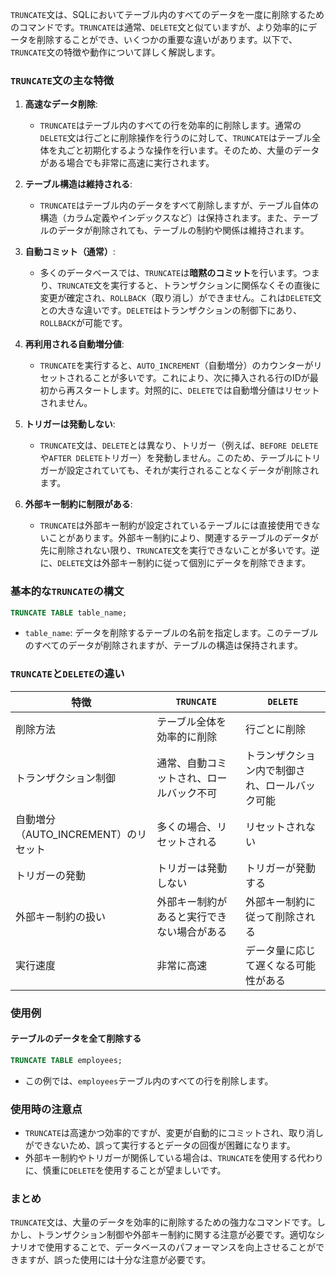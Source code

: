 `TRUNCATE`文は、SQLにおいてテーブル内のすべてのデータを一度に削除するためのコマンドです。`TRUNCATE`は通常、`DELETE`文と似ていますが、より効率的にデータを削除することができ、いくつかの重要な違いがあります。以下で、`TRUNCATE`文の特徴や動作について詳しく解説します。

### `TRUNCATE`文の主な特徴

1. **高速なデータ削除**:
   - `TRUNCATE`はテーブル内のすべての行を効率的に削除します。通常の`DELETE`文は行ごとに削除操作を行うのに対して、`TRUNCATE`はテーブル全体を丸ごと初期化するような操作を行います。そのため、大量のデータがある場合でも非常に高速に実行されます。

2. **テーブル構造は維持される**:
   - `TRUNCATE`はテーブル内のデータをすべて削除しますが、テーブル自体の構造（カラム定義やインデックスなど）は保持されます。また、テーブルのデータが削除されても、テーブルの制約や関係は維持されます。

3. **自動コミット（通常）**:
   - 多くのデータベースでは、`TRUNCATE`は**暗黙のコミット**を行います。つまり、`TRUNCATE`文を実行すると、トランザクションに関係なくその直後に変更が確定され、`ROLLBACK`（取り消し）ができません。これは`DELETE`文との大きな違いです。`DELETE`はトランザクションの制御下にあり、`ROLLBACK`が可能です。

4. **再利用される自動増分値**:
   - `TRUNCATE`を実行すると、`AUTO_INCREMENT`（自動増分）のカウンターがリセットされることが多いです。これにより、次に挿入される行のIDが最初から再スタートします。対照的に、`DELETE`では自動増分値はリセットされません。

5. **トリガーは発動しない**:
   - `TRUNCATE`文は、`DELETE`とは異なり、トリガー（例えば、`BEFORE DELETE`や`AFTER DELETE`トリガー）を発動しません。このため、テーブルにトリガーが設定されていても、それが実行されることなくデータが削除されます。

6. **外部キー制約に制限がある**:
   - `TRUNCATE`は外部キー制約が設定されているテーブルには直接使用できないことがあります。外部キー制約により、関連するテーブルのデータが先に削除されない限り、`TRUNCATE`文を実行できないことが多いです。逆に、`DELETE`文は外部キー制約に従って個別にデータを削除できます。

### 基本的な`TRUNCATE`の構文

```sql
TRUNCATE TABLE table_name;
```

- `table_name`: データを削除するテーブルの名前を指定します。このテーブルのすべてのデータが削除されますが、テーブルの構造は保持されます。

### `TRUNCATE`と`DELETE`の違い

| 特徴                           | `TRUNCATE`                              | `DELETE`                                      |
|--------------------------------|-----------------------------------------|----------------------------------------------|
| 削除方法                       | テーブル全体を効率的に削除               | 行ごとに削除                                 |
| トランザクション制御            | 通常、自動コミットされ、ロールバック不可   | トランザクション内で制御され、ロールバック可能 |
| 自動増分（AUTO_INCREMENT）のリセット | 多くの場合、リセットされる               | リセットされない                             |
| トリガーの発動                  | トリガーは発動しない                    | トリガーが発動する                           |
| 外部キー制約の扱い              | 外部キー制約があると実行できない場合がある | 外部キー制約に従って削除される               |
| 実行速度                       | 非常に高速                             | データ量に応じて遅くなる可能性がある          |

### 使用例

#### テーブルのデータを全て削除する
```sql
TRUNCATE TABLE employees;
```
- この例では、`employees`テーブル内のすべての行を削除します。

### 使用時の注意点
- `TRUNCATE`は高速かつ効率的ですが、変更が自動的にコミットされ、取り消しができないため、誤って実行するとデータの回復が困難になります。
- 外部キー制約やトリガーが関係している場合は、`TRUNCATE`を使用する代わりに、慎重に`DELETE`を使用することが望ましいです。

### まとめ
`TRUNCATE`文は、大量のデータを効率的に削除するための強力なコマンドです。しかし、トランザクション制御や外部キー制約に関する注意が必要です。適切なシナリオで使用することで、データベースのパフォーマンスを向上させることができますが、誤った使用には十分な注意が必要です。
